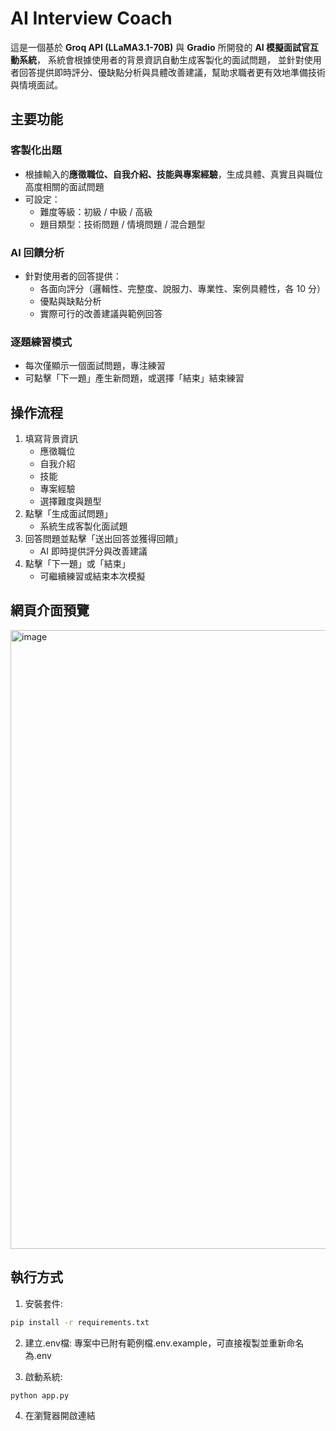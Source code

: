 # AI Interview Coach
這是一個基於 **Groq API (LLaMA3.1-70B)** 與 **Gradio** 所開發的 **AI 模擬面試官互動系統**，
系統會根據使用者的背景資訊自動生成客製化的面試問題，
並針對使用者回答提供即時評分、優缺點分析與具體改善建議，幫助求職者更有效地準備技術與情境面試。

## 主要功能
### 客製化出題
- 根據輸入的**應徵職位、自我介紹、技能與專案經驗**，生成具體、真實且與職位高度相關的面試問題  
- 可設定：
  - 難度等級：初級 / 中級 / 高級  
  - 題目類型：技術問題 / 情境問題 / 混合題型

### AI 回饋分析
- 針對使用者的回答提供：
  - 各面向評分（邏輯性、完整度、說服力、專業性、案例具體性，各 10 分）  
  - 優點與缺點分析  
  - 實際可行的改善建議與範例回答 

### 逐題練習模式
- 每次僅顯示一個面試問題，專注練習  
- 可點擊「下一題」產生新問題，或選擇「結束」結束練習

## 操作流程
1. 填寫背景資訊
   - 應徵職位
   - 自我介紹
   - 技能
   - 專案經驗
   - 選擇難度與題型
2. 點擊「生成面試問題」
   - 系統生成客製化面試題
3. 回答問題並點擊「送出回答並獲得回饋」
   - AI 即時提供評分與改善建議
4. 點擊「下一題」或「結束」
   - 可繼續練習或結束本次模擬

## 網頁介面預覽
<img width="1823" height="990" alt="image" src="https://github.com/user-attachments/assets/ff5d4576-bc41-4640-9c39-51f6ed322d67" />


## 執行方式
1. 安裝套件:
```bash
pip install -r requirements.txt
```
2. 建立.env檔:
專案中已附有範例檔.env.example，可直接複製並重新命名為.env

3. 啟動系統: 
```bash
python app.py
```
4. 在瀏覽器開啟連結
